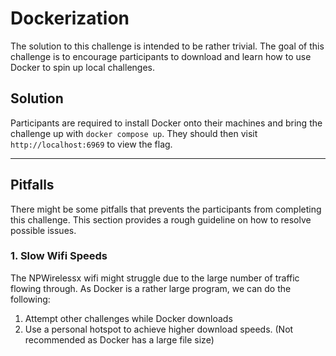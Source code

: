 # Dockerization

The solution to this challenge is intended to be
rather trivial. The goal of this challenge is to
encourage participants to download and learn how
to use Docker to spin up local challenges.

## Solution

Participants are required to install Docker onto
their machines and bring the challenge up with
`docker compose up`. They should then visit
`http://localhost:6969` to view the flag.

---

## Pitfalls

There might be some pitfalls that prevents the
participants from completing this challenge. This
section provides a rough guideline on how to resolve
possible issues.

### 1. Slow Wifi Speeds

The NPWirelessx wifi might struggle due to the
large number of traffic flowing through. As Docker is
a rather large program, we can do the following:

1. Attempt other challenges while Docker downloads
2. Use a personal hotspot to achieve higher download
speeds. (Not recommended as Docker has a large file size)
